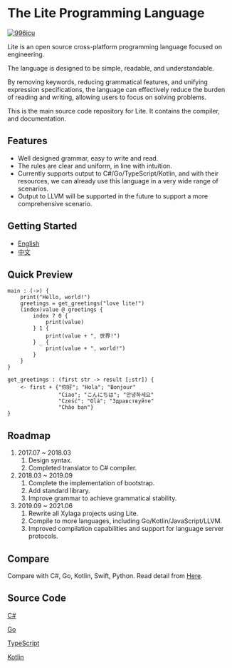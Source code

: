 # The Lite Programming Language
<p>
  <a href="https://github.com/996icu/996.ICU/blob/master/LICENSE_CN">
    <img alt="996icu" src="https://img.shields.io/badge/license-NPL%20%28The%20996%20Prohibited%20License%29-blue.svg">
  </a>
</p>

Lite is an open source cross-platform programming language focused on engineering.

The language is designed to be simple, readable, and understandable.

By removing keywords, reducing grammatical features, and unifying expression specifications, the language can effectively reduce the burden of reading and writing, allowing users to focus on solving problems.

This is the main source code repository for Lite. It contains the compiler, and documentation.

## Features
- Well designed grammar, easy to write and read.
- The rules are clear and uniform, in line with intuition.
- Currently supports output to C#/Go/TypeScript/Kotlin, and with their resources, we can already use this language in a very wide range of scenarios.
- Output to LLVM will be supported in the future to support a more comprehensive scenario.

## Getting Started
- [English](./book-en/document.md)
- [中文](./book-zh/document.md)

## Quick Preview

```
main : (->) {
    print("Hello, world!")
    greetings = get_greetings("love lite!")
    (index)value @ greetings {
        index ? 0 {
            print(value)
        } 1 {
            print(value + ", 世界!")
        } _ {
            print(value + ", world!")
        }
    }
}

get_greetings : (first str -> result [;str]) {
    <- first + {"你好"; "Hola"; "Bonjour"
                "Ciao"; "こんにちは"; "안녕하세요"
                "Cześć"; "Olá"; "Здравствуйте"
                "Chào bạn"}
}
```

## Roadmap
1. 2017.07 ~ 2018.03 
    1. Design syntax.
    1. Completed translator to C# compiler.
1. 2018.03 ~ 2019.09
    1. Complete the implementation of bootstrap.
    1. Add standard library.
    1. Improve grammar to achieve grammatical stability.
1. 2019.09 ~ 2021.06
    1. Rewrite all Xylaga projects using Lite.
    1. Compile to more languages, including Go/Kotlin/JavaScript/LLVM.
    1. Improved compilation capabilities and support for language server protocols.

## Compare
Compare with C#, Go, Kotlin, Swift, Python.
Read detail from [Here](./Compare.md).  
## Source Code
[C#](https://github.com/kulics/lite-csharp)

[Go](https://github.com/kulics/lite-go)

[TypeScript](https://github.com/kulics/lite-typescript)

[Kotlin](https://github.com/kulics/lite-kotlin)